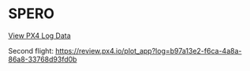 # SPERO
[View PX4 Log Data](https://review.px4.io/plot_app?log=59abd357-c150-43dc-ab45-fffcb30aecb7)

Second flight: https://review.px4.io/plot_app?log=b97a13e2-f6ca-4a8a-86a8-33768d93fd0b
